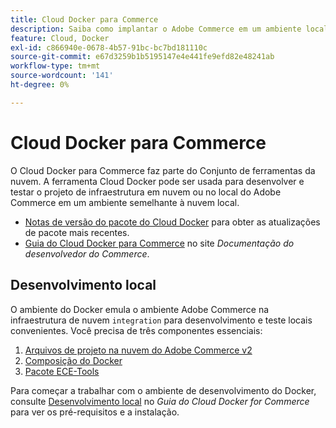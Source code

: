 ```yaml
---
title: Cloud Docker para Commerce
description: Saiba como implantar o Adobe Commerce em um ambiente local semelhante à nuvem usando o pacote Cloud Docker for Commerce.
feature: Cloud, Docker
exl-id: c866940e-0678-4b57-91bc-bc7bd181110c
source-git-commit: e67d3259b1b5195147e4e441fe9efd82e48241ab
workflow-type: tm+mt
source-wordcount: '141'
ht-degree: 0%

---
```


# Cloud Docker para Commerce

O Cloud Docker para Commerce faz parte do Conjunto de ferramentas da nuvem. A ferramenta Cloud Docker pode ser usada para desenvolver e testar o projeto de infraestrutura em nuvem ou no local do Adobe Commerce em um ambiente semelhante à nuvem local.

- [Notas de versão do pacote do Cloud Docker](../release-notes/cloud-docker.md) para obter as atualizações de pacote mais recentes.
- [Guia do Cloud Docker para Commerce](https://developer.adobe.com/commerce/cloud-tools/docker/) no site _Documentação do desenvolvedor do Commerce_.

## Desenvolvimento local

O ambiente do Docker emula o ambiente Adobe Commerce na infraestrutura de nuvem `integration` para desenvolvimento e teste locais convenientes. Você precisa de três componentes essenciais:

1. [Arquivos de projeto na nuvem do Adobe Commerce v2](../project/file-structure.md)
1. [Composição do Docker](https://www.docker.com/get-started/)
1. [Pacote ECE-Tools](install-package.md)

Para começar a trabalhar com o ambiente de desenvolvimento do Docker, consulte [Desenvolvimento local](https://developer.adobe.com/commerce/cloud-tools/docker/setup/) no _Guia do Cloud Docker for Commerce_ para ver os pré-requisitos e a instalação.
